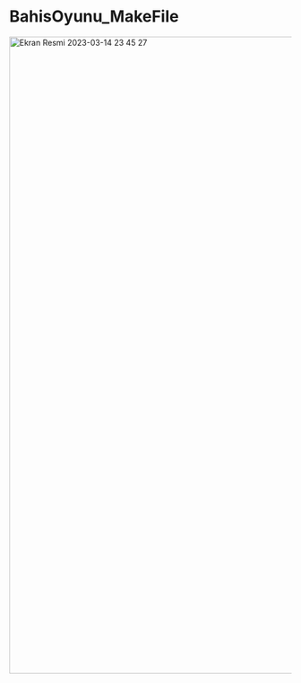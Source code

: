 # BahisOyunu_MakeFile
<img width="1134" alt="Ekran Resmi 2023-03-14 23 45 27" src="https://user-images.githubusercontent.com/75799790/225132214-95f66e69-b68d-4e61-8ad6-039f4dafff9b.png">
